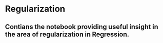 # Regularization
## Contians the notebook providing useful insight in the area of regularization in Regression.
